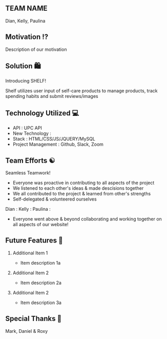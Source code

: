 ## TEAM NAME

Dian, Kelly, Paulina

## Motivation ⁉️

Description of our motivation

## Solution 🛍

Introducing SHELF!

Shelf utilizes user input of self-care products to manage products, track spending habits and submit reviews/images

## Technology Utilized 💻

* API : UPC API
* New Technology :
* Stack : HTML/CSS/JS/JQUERY/MySQL
* Project Management : Github, Slack, Zoom

## Team Efforts ☯️

Seamless Teamwork!

* Everyone was proactive in contributing to all aspects of the project
* We listened to each other's ideas & made descisions together
* We all contributed to the project & learned from other's strengths
* Self-delegated & volunteered ourselves

Dian : 
Kelly :
Paulina : 

* Everyone went above & beyond collaborating and working together on all aspects of our website!

## Future Features 🔮

1. Additional Item 1
    * Item description 1a

2. Additional Item 2
    * Item description 2a

3. Additional Item 2
    * Item description 3a

## Special Thanks 🙌

Mark, Daniel & Roxy

